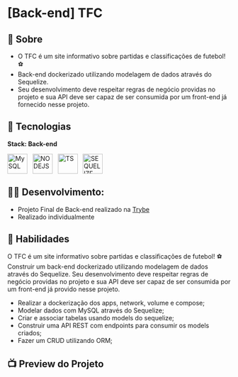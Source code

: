 # [Back-end] TFC
## 📖 Sobre

- O TFC é um site informativo sobre partidas e classificações de futebol! ⚽️
- Back-end dockerizado utilizando modelagem de dados através do Sequelize. 
- Seu desenvolvimento deve respeitar regras de negócio providas no projeto e sua API deve ser capaz de ser consumida por um front-end já fornecido nesse projeto.

## 🧰 Tecnologias  

**Stack: Back-end**
<div style="display: inline_block">

   <img align="center" alt="MySQL" width="45"   src="https://cdn.jsdelivr.net/gh/devicons/devicon/icons/mysql/mysql-original.svg" />&nbsp;&nbsp;
   <img align="center" alt="NODEJS" width="45"  src="https://cdn.jsdelivr.net/gh/devicons/devicon/icons/nodejs/nodejs-original.svg" />&nbsp;&nbsp;
   <img align="center" alt="TS" width="45"  src="https://cdn.jsdelivr.net/gh/devicons/devicon/icons/typescript/typescript-original.svg" />&nbsp;&nbsp;
   <img align="center" alt="SEQUELIZE" width="45"  src="https://cdn.jsdelivr.net/gh/devicons/devicon/icons/sequelize/sequelize-original.svg" />&nbsp;&nbsp;
 
</div>

## 👷‍♂️ Desenvolvimento:
- Projeto Final de Back-end realizado na [Trybe](https://www.betrybe.com/)<br>
- Realizado individualmente

## 🏃 Habilidades

O TFC é um site informativo sobre partidas e classificações de futebol! ⚽️
Construir um back-end dockerizado utilizando modelagem de dados através do Sequelize. Seu desenvolvimento deve respeitar regras de negócio providas no projeto e sua API deve ser capaz de ser consumida por um front-end já provido nesse projeto.

- Realizar a dockerização dos apps, network, volume e compose;
- Modelar dados com MySQL através do Sequelize;
- Criar e associar tabelas usando models do sequelize;
- Construir uma API REST com endpoints para consumir os models criados;
- Fazer um CRUD utilizando ORM;

## 📺 Preview do Projeto
![]()
